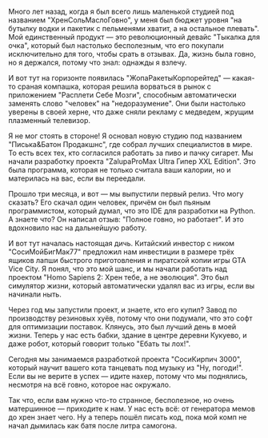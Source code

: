 Много лет назад, когда я был всего лишь маленькой студией под названием "ХренСольМаслоГовно", у меня был бюджет уровня "на бутылку водки и пакетик с пельменями хватит, а на остальное плевать". Мой единственный продукт — это революционный девайс "Тыкалка для очка", который был настолько бесполезным, что его покупали исключительно для того, чтобы срать в отзывах. Да, жизнь была говно, но я держался, потому что знал: однажды я взлечу.

И вот тут на горизонте появилась "ЖопаРакетыКорпорейтед" — какая-то сраная компашка, которая решила ворваться в рынок с приложением "Расплети Себе Мозги", способным автоматически заменять слово "человек" на "недоразумение". Они были настолько уверены в своей херне, что даже сняли рекламу с медведем, жрущим плазменный телевизор.

Я не мог стоять в стороне! Я основал новую студию под названием "Писька&Батон Продакшнс", где собрал лучших специалистов в мире. То есть всех тех, кто согласился работать за пиво и пачку сигарет. Мы начали разработку проекта "ZalupaProMax Ultra Гипер ХХL Edition". Это была программа, которая не только считала ваши калории, но и материлась на вас, если вы переедали.

Прошло три месяца, и вот — мы выпустили первый релиз. Что могу сказать? Его скачал один человек, причём он был пьяным программистом, который думал, что это IDE для разработки на Python. А знаете что? Он написал отзыв: "Полное говно, но работает". И это вдохновило нас на дальнейшую работу.

И вот тут началась настоящая дичь. Китайский инвестор с ником "СосиМойБигМак77" предложил нам инвестиции в размере трёх ящиков лапши быстрого приготовления и пиратской копии игры GTA Vice City. Я понял, что это мой шанс, и мы начали работать над проектом "Homo Sapiens 2: Хрен тебе, а не эволюция". Это был симулятор жизни, который автоматически удалял вас из игры, если вы начинали ныть.

Через год мы запустили проект, и знаете, кто его купил? Завод по производству резиновых хуёв, потому что они подумали, что это софт для оптимизации поставок. Клянусь, это был лучший день в моей жизни. Теперь у нас есть бабки, здание в центре деревни Кукуево, и даже робот, который говорит только "Ебать ты лох!".

Сегодня мы занимаемся разработкой проекта "СосиКирпич 3000", который научит вашего кота танцевать под музыку из "Ну, погоди!". Если вы не верите в успех — идите нахер, потому что мы поднялись, несмотря на всё говно, которое нас окружало.

Так что, если вам нужно что-то странное, бесполезное, но очень матершинное — приходите к нам. У нас есть всё: от генератора мемов до хрен знает чего. Ну а теперь пошёл писать код, пока мой комп не начал дымилась как батя после литра самогона.
